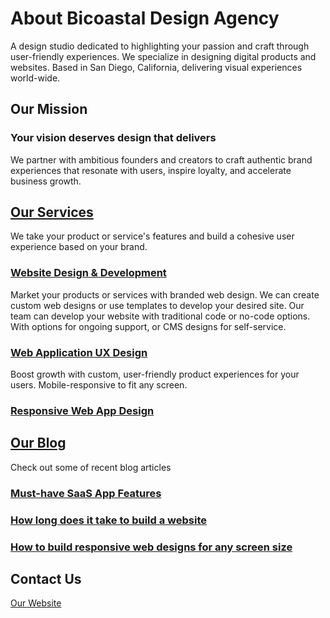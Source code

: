 # About Bicoastal Design Agency
A design studio dedicated to highlighting your passion and craft through user-friendly experiences. We specialize in designing digital products and websites. Based in San Diego, California, delivering visual experiences world-wide.

## Our Mission
### Your vision deserves design that delivers
We partner with ambitious founders and creators to craft authentic brand experiences that resonate with users, inspire loyalty, and accelerate business growth.

## [Our Services](https://bicoastal.agency/services/)
We take your product or service's features and build a cohesive user experience based on your brand.
### [Website Design & Development](https://bicoastal.agency/services/web-design-development/)
Market your products or services with branded web design. We can create custom web designs or use templates to develop your desired site. Our team can develop your website with traditional code or no-code options. With options for ongoing support, or CMS designs for self-service.
### [Web Application UX Design](https://bicoastal.agency/services/ux-design/responsive-web-app-design/)
Boost growth with custom, user-friendly product experiences for your users. Mobile-responsive to fit any screen.
### [Responsive Web App Design](https://bicoastal.agency/services/ux-design/responsive-web-app-design/)

## [Our Blog](https://bicoastal.agency/blog)
Check out some of recent blog articles
### [Must-have SaaS App Features](https://bicoastal.agency/services/ux-design/resources/must-have-saas-app-features-2025/)
### [How long does it take to build a website](https://bicoastal.agency/services/web-design-development/resources/how-long-does-it-take-to-build-a-website/)
### [How to build responsive web designs for any screen size](https://bicoastal.agency/services/ux-design/resources/responsive-web-design-basics-2024/)


## Contact Us
[Our Website](https://bicoastal.agency/)
